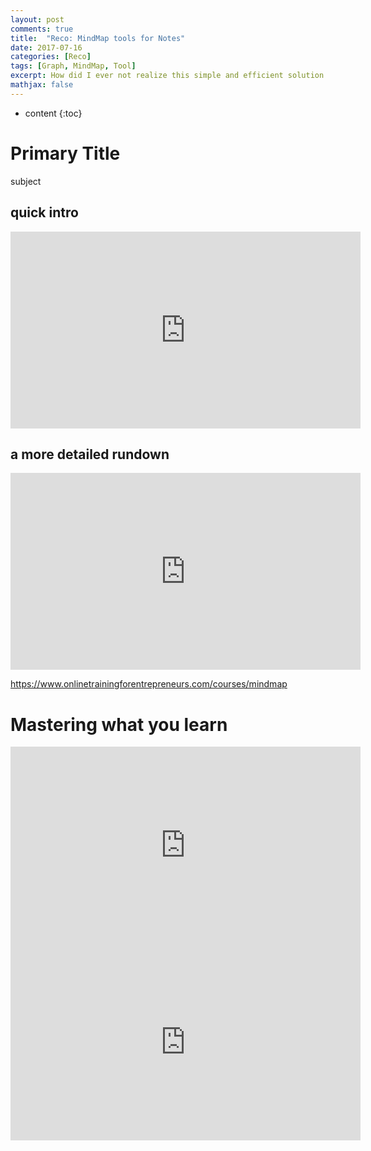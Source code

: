 ```yaml
---
layout: post
comments: true
title:  "Reco: MindMap tools for Notes"
date: 2017-07-16
categories: [Reco]
tags: [Graph, MindMap, Tool]
excerpt: How did I ever not realize this simple and efficient solution to my notes taking problem from back in school, all the way through my post-graduation. You gotta try this out! No need to thank me for all the benefits you are going to see, in information organization
mathjax: false
---
```

* content
{:toc}

# Primary Title
subject


## quick intro
<iframe width="560" height="315" src="https://www.youtube.com/embed/brTMbPyhZY0" frameborder="0" allow="autoplay; encrypted-media" allowfullscreen></iframe>


## a more detailed rundown
<iframe width="560" height="315" src="https://www.youtube.com/embed/NvDcP-ZrJhQ" frameborder="0" allow="autoplay; encrypted-media" allowfullscreen></iframe>

https://www.onlinetrainingforentrepreneurs.com/courses/mindmap

# Mastering what you learn

<iframe width="560" height="315" src="https://www.youtube.com/embed/5MgBikgcWnY" frameborder="0" allow="autoplay; encrypted-media" allowfullscreen></iframe>


<iframe width="560" height="315" src="https://www.youtube.com/embed/MlJdMr3O5J4" frameborder="0" allow="autoplay; encrypted-media" allowfullscreen></iframe>

